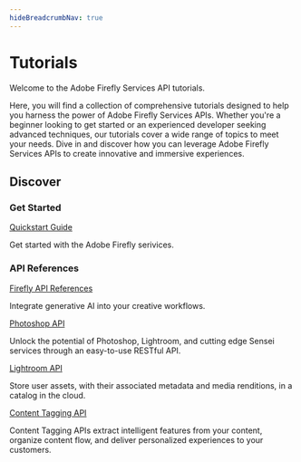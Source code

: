 ```yaml
---
hideBreadcrumbNav: true
---
```


# Tutorials

Welcome to the Adobe Firefly Services API tutorials.

Here, you will find a collection of comprehensive tutorials designed to help you harness the power of Adobe Firefly Services APIs. Whether you're a beginner looking to get started or an experienced developer seeking advanced techniques, our tutorials cover a wide range of topics to meet your needs. Dive in and discover how you can leverage Adobe Firefly Services APIs to create innovative and immersive experiences. 

## Discover

<DiscoverBlock width="100%" slots="heading, link, text"/>

### Get Started

[Quickstart Guide](../guides/get-started.md)

Get started with the Adobe Firefly serivices.

<DiscoverBlock slots="heading, link, text"/>

### API References

[Firefly API References](../../firefly-api/guides/api/)

Integrate generative AI into your creative workflows.

<DiscoverBlock slots="link, text"/>

[Photoshop API](../../photoshop/)

Unlock the potential of Photoshop, Lightroom, and cutting edge Sensei services through an easy-to-use RESTful API.

<DiscoverBlock slots="link, text"/>

[Lightroom API](https://developer.adobe.com/lightroom/lightroom-api-docs/)

Store user assets, with their associated metadata and media renditions, in a catalog in the cloud.

<DiscoverBlock slots="link, text"/>

[Content Tagging API](https://experienceleague.adobe.com/docs/experience-platform/intelligent-services/content-commerce-ai/overview.html)

Content Tagging APIs extract intelligent features from your content, organize content flow, and deliver personalized experiences to your customers.
